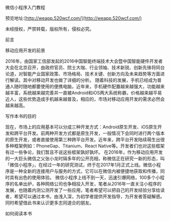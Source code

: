 微信小程序入门教程

预览地址:[http://weapp.520wcf.com/](http://weapp.520wcf.com/)

未经授权，严禁转载，版权所有，侵权必究。

前言

移动应用开发的前景

2016年，由国家工信部发起的2016中国智能终端技术大会暨中国智能硬件开发者大会在北京召开，由政府官员、院士大咖、行业领袖、技术新锐、创新先锋将同台论道，对智能产业国家政策、市场格局、技术关键、创新方向及未来趋势等方面进行解读。其中对移动开发也做了详细的分析。
随着科技的发展，手机已经成为普通人随时随地都要使用的便携电脑，近年来，手机硬件配置越来越强大，功能越来越丰富，系统越来越完善并一直被Android和iOS两大系统称霸，价格越来越平易近人，这些优势造成手机越来越普及，相应的，市场对移动应用开发的需求必然会越来越高。

写作本书的目的

现在，市场上的应用基本可以分成三种开发方式：Android原生开发、iOS原生开发和跨平台开发。前两种开发方式都是原生开发，一般情况下会同时进行两个版本的原生开发，或者直接使用第三种跨平台开发。近年来，跨平台开发陆续萌生出很多种框架例如：PhoneGap、Titanium、React Native等。开发者们也对这些框架有过一些争论，我们暂且不说这些框架孰好孰坏。
在2016年，作为移动应用开发的一大巨头微信之父张小龙时隔多年的公开亮相，称微信正在研究一新的形态，叫「微信小程序」，在经过一年的研究测试，终于在2017年1月正式上线。微信小程序是一种全新的连接用户与服务的方式，它可以在微信内被便捷地获取和传播，同时具有出色的使用体验。
微信小程序上线不到一天，迅速引爆网络，100多个小程序的名单出炉，各种网络公司也争相投入开发，笔者从2016年一直关注小程序的发展，也随着内测公测开发了一些应用，笔者希望可以把自己的开发经验分享给读者，希望可以通过本书，由浅入深，为初学者提供开发指导，为开发者答疑解惑。同时希望借此书来认识更多志同道合的朋友。

如何阅读本书



